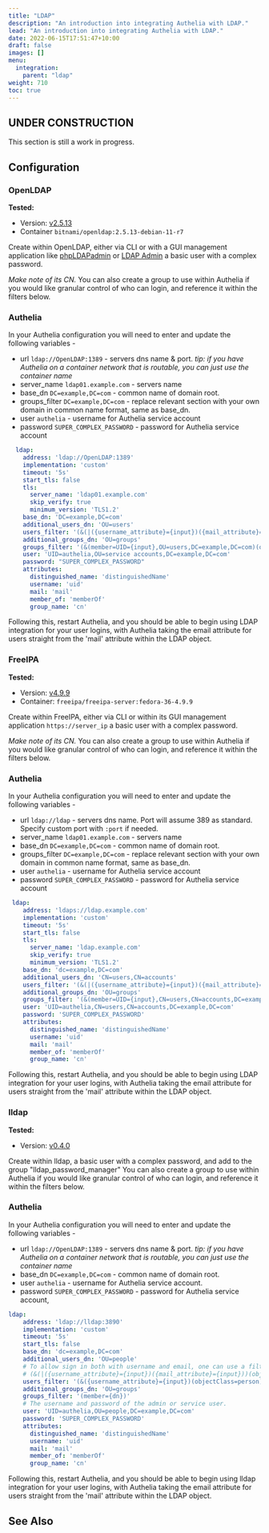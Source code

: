 ```yaml
---
title: "LDAP"
description: "An introduction into integrating Authelia with LDAP."
lead: "An introduction into integrating Authelia with LDAP."
date: 2022-06-15T17:51:47+10:00
draft: false
images: []
menu:
  integration:
    parent: "ldap"
weight: 710
toc: true
---
```


## UNDER CONSTRUCTION

This section is still a work in progress.

## Configuration

### OpenLDAP

**Tested:**
* Version: [v2.5.13](https://www.openldap.org/software/release/announce_lts.html)
* Container `bitnami/openldap:2.5.13-debian-11-r7`

Create within OpenLDAP, either via CLI or with a GUI management application like
[phpLDAPadmin](http://phpldapadmin.sourceforge.net/wiki/index.php/Main_Page) or [LDAP Admin](http://www.ldapadmin.org/)
a basic user with a complex password.

*Make note of its CN.* You can also create a group to use within Authelia if you would like granular control of who can
login, and reference it within the filters below.

### Authelia

In your Authelia configuration you will need to enter and update the following variables -
* url `ldap://OpenLDAP:1389` - servers dns name & port.
  *tip: if you have Authelia on a container network that is routable, you can just use the container name*
* server_name `ldap01.example.com` - servers name
* base_dn `DC=example,DC=com` - common name of domain root.
* groups_filter `DC=example,DC=com` - replace relevant section with your own domain in common name format, same as base_dn.
* user `authelia` - username for Authelia service account
* password `SUPER_COMPLEX_PASSWORD` - password for Authelia service account

```yaml
  ldap:
    address: 'ldap://OpenLDAP:1389'
    implementation: 'custom'
    timeout: '5s'
    start_tls: false
    tls:
      server_name: 'ldap01.example.com'
      skip_verify: true
      minimum_version: 'TLS1.2'
    base_dn: 'DC=example,DC=com'
    additional_users_dn: 'OU=users'
    users_filter: '(&(|({username_attribute}={input})({mail_attribute}={input}))(objectClass=person))'
    additional_groups_dn: 'OU=groups'
    groups_filter: '(&(member=UID={input},OU=users,DC=example,DC=com)(objectClass=groupOfNames))'
    user: 'UID=authelia,OU=service accounts,DC=example,DC=com'
    password: "SUPER_COMPLEX_PASSWORD"
    attributes:
      distinguished_name: 'distinguishedName'
      username: 'uid'
      mail: 'mail'
      member_of: 'memberOf'
      group_name: 'cn'
```
Following this, restart Authelia, and you should be able to begin using LDAP integration for your user logins, with
Authelia taking the email attribute for users straight from the 'mail' attribute within the LDAP object.

### FreeIPA

**Tested:**
* Version: [v4.9.9](https://www.freeipa.org/page/Releases/4.9.9)
* Container: `freeipa/freeipa-server:fedora-36-4.9.9`

Create within FreeIPA, either via CLI or within its GUI management application `https://server_ip` a basic user with a
complex password.

*Make note of its CN.* You can also create a group to use within Authelia if you would like granular control of who can
login, and reference it within the filters below.

### Authelia

In your Authelia configuration you will need to enter and update the following variables -
* url `ldap://ldap` - servers dns name. Port will assume 389 as standard. Specify custom port with `:port` if needed.
* server_name `ldap01.example.com` - servers name
* base_dn `DC=example,DC=com` - common name of domain root.
* groups_filter `DC=example,DC=com` - replace relevant section with your own domain in common name format, same as base_dn.
* user `authelia` - username for Authelia service account
* password `SUPER_COMPLEX_PASSWORD` - password for Authelia service account

```yaml
 ldap:
    address: 'ldaps://ldap.example.com'
    implementation: 'custom'
    timeout: '5s'
    start_tls: false
    tls:
      server_name: 'ldap.example.com'
      skip_verify: true
      minimum_version: 'TLS1.2'
    base_dn: 'dc=example,DC=com'
    additional_users_dn: 'CN=users,CN=accounts'
    users_filter: '(&(|({username_attribute}={input})({mail_attribute}={input}))(objectClass=person))'
    additional_groups_dn: 'OU=groups'
    groups_filter: '(&(member=UID={input},CN=users,CN=accounts,DC=example,DC=com)(objectClass=groupOfNames))'
    user: 'UID=authelia,CN=users,CN=accounts,DC=example,DC=com'
    password: 'SUPER_COMPLEX_PASSWORD'
    attributes:
      distinguished_name: 'distinguishedName'
      username: 'uid'
      mail: 'mail'
      member_of: 'memberOf'
      group_name: 'cn'
```
Following this, restart Authelia, and you should be able to begin using LDAP integration for your user logins, with
Authelia taking the email attribute for users straight from the 'mail' attribute within the LDAP object.

### lldap

**Tested:**
* Version: [v0.4.0](https://github.com/nitnelave/lldap/releases/tag/v0.4.07)

Create within lldap, a basic user with a complex password, and add to the group "lldap_password_manager"
You can also create a group to use within Authelia if you would like granular control of who can login, and reference it
within the filters below.

### Authelia

In your Authelia configuration you will need to enter and update the following variables -
* url `ldap://OpenLDAP:1389` - servers dns name & port.
  *tip: if you have Authelia on a container network that is routable, you can just use the container name*
* base_dn `DC=example,DC=com` - common name of domain root.
* user `authelia` - username for Authelia service account.
* password `SUPER_COMPLEX_PASSWORD` - password for Authelia service account,

```yaml
ldap:
    address: 'ldap://lldap:3890'
    implementation: 'custom'
    timeout: '5s'
    start_tls: false
    base_dn: 'dc=example,DC=com'
    additional_users_dn: 'OU=people'
    # To allow sign in both with username and email, one can use a filter like
    # (&(|({username_attribute}={input})({mail_attribute}={input}))(objectClass=person))
    users_filter: '(&({username_attribute}={input})(objectClass=person))'
    additional_groups_dn: 'OU=groups'
    groups_filter: '(member={dn})'
    # The username and password of the admin or service user.
    user: 'UID=authelia,OU=people,DC=example,DC=com'
    password: 'SUPER_COMPLEX_PASSWORD'
    attributes:
      distinguished_name: 'distinguishedName'
      username: 'uid'
      mail: 'mail'
      member_of: 'memberOf'
      group_name: 'cn'
```
Following this, restart Authelia, and you should be able to begin using lldap integration for your user logins, with
Authelia taking the email attribute for users straight from the 'mail' attribute within the LDAP object.

## See Also

[Authelia]: https://www.authelia.com
[Bitnami OpenLDAP]: https://hub.docker.com/r/bitnami/openldap/
[FreeIPA]: https://www.freeipa.org/page/Main_Page
[lldap]: https://github.com/nitnelave/lldap
